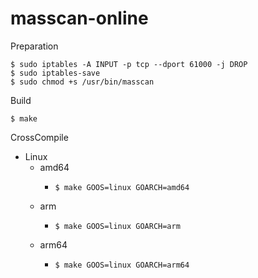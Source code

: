 # masscan-online

Preparation
~~~
$ sudo iptables -A INPUT -p tcp --dport 61000 -j DROP  
$ sudo iptables-save  
$ sudo chmod +s /usr/bin/masscan  
~~~

Build
~~~
$ make
~~~

CrossCompile
- Linux
    - amd64
        - ~~~
          $ make GOOS=linux GOARCH=amd64
    - arm
        - ~~~
          $ make GOOS=linux GOARCH=arm
    - arm64
        - ~~~
          $ make GOOS=linux GOARCH=arm64